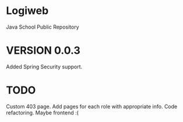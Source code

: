 # Logiweb
Java School Public Repository

# VERSION 0.0.3

Added Spring Security support.

# TODO

Custom 403 page. Add pages for each role with appropriate info. Code refactoring. Maybe frontend :(
